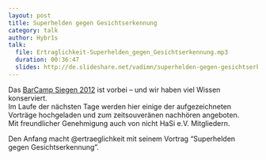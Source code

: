 ```yaml
---
layout: post
title: Superhelden gegen Gesichtserkennung
category: talk
author: Hybr1s
talk:
  file: Ertraglichkeit-Superhelden_gegen_Gesichtserkennung.mp3
  duration: 00:36:47
  slides: http://de.slideshare.net/vadimn/superhelden-gegen-gesichtserkennung
---
```

Das [BarCamp Siegen 2012](http://barcamp-siegen.de/) ist vorbei – und wir haben viel Wissen konserviert.  
Im Laufe der nächsten Tage werden hier einige der aufgezeichneten Vorträge hochgeladen und zum zeitsouveränen nachhören angeboten.  
Mit freundlicher Genehmigung auch von nicht HaSi e.V. Mitgliedern.  

Den Anfang macht @ertraeglichkeit mit seinem Vortrag “Superhelden gegen Gesichtserkennung”.
